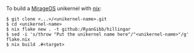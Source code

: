 
To build a [MirageOS](https://mirage.io) unikernel with [nix](https://nixos.org):
```
$ git clone <...>/<unikernel-name>.git
$ cd <unikernel-name>
$ nix flake new . -t github:/RyanGibb/hillingar
$ sed -i 's/throw "Put the unikernel name here"/"<unikernel-name>"/g' flake.nix
$ nix build .#<target>
```

